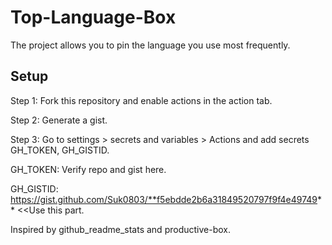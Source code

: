# Top-Language-Box

The project allows you to pin the language you use most frequently.

## Setup

Step 1: Fork this repository and enable actions in the action tab.

Step 2: Generate a gist.

Step 3: Go to settings > secrets and variables > Actions and add secrets GH_TOKEN, GH_GISTID.

GH_TOKEN: Verify repo and gist here.

GH_GISTID: https://gist.github.com/Suk0803/**f5ebdde2b6a31849520797f9f4e49749** <<Use this part.

Inspired by github_readme_stats and productive-box.
